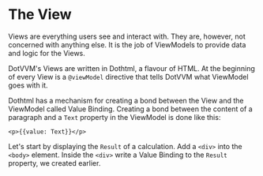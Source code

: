 ﻿---
Title: The View
CodeTask: /resources/010_calculator/20_view.dothtml.csx
---

# The View

Views are everything users see and interact with. They are, however, not concerned with anything else. It is the job of ViewModels to provide data and logic for the Views.

DotVVM's Views are written in Dothtml, a flavour of HTML. At the beginning of every View is a `@viewModel` directive that tells DotVVM what ViewModel goes with it. 

Dothtml has a mechanism for creating a bond between the View and the ViewModel called Value Binding. Creating a bond between the content of a paragraph and a `Text` property in the ViewModel is done like this:

```dothtml
<p>{{value: Text}}</p>
```

Let's start by displaying the `Result` of a calculation. Add a `<div>` into the `<body>` element. Inside the `<div>` write a Value Binding to the `Result` property, we created earlier.

